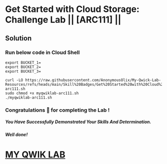 # Get Started with Cloud Storage: Challenge Lab || [ARC111] ||

## Solution

### Run below code in Cloud Shell

```
export BUCKET_1=
export BUCKET_2=
export BUCKET_3=
```

```
curl -LO https://raw.githubusercontent.com/AnonymousOlix/My-Qwick-Lab-Resources/refs/heads/main/Skill%20Badges/Get%20Started%20with%20Cloud%20Storage/myqwiklab-arc111.sh
sudo chmod +x myqwiklab-arc111.sh
./myqwiklab-arc111.sh
```

### Congratulations 🎉 for completing the Lab !

##### *You Have Successfully Demonstrated Your Skills And Determination.*

#### *Well done!*

# [MY QWIK LAB](https://www.youtube.com/@MyQwiklab)
